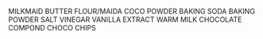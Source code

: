 MILKMAID
BUTTER
FLOUR/MAIDA
COCO POWDER
BAKING SODA
BAKING POWDER
SALT
VINEGAR 
VANILLA EXTRACT
WARM MILK
CHOCOLATE COMPOND
CHOCO CHIPS